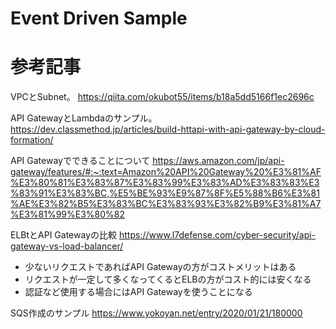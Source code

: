 # Event Driven Sample

# 参考記事
VPCとSubnet。
https://qiita.com/okubot55/items/b18a5dd5166f1ec2696c

API GatewayとLambdaのサンプル。
https://dev.classmethod.jp/articles/build-httapi-with-api-gateway-by-cloud-formation/

API Gatewayでできることについて
https://aws.amazon.com/jp/api-gateway/features/#:~:text=Amazon%20API%20Gateway%20%E3%81%AF%E3%80%81%E3%83%87%E3%83%99%E3%83%AD%E3%83%83%E3%83%91%E3%83%BC,%E5%BE%93%E9%87%8F%E5%88%B6%E3%81%AE%E3%82%B5%E3%83%BC%E3%83%93%E3%82%B9%E3%81%A7%E3%81%99%E3%80%82


ELBtとAPI Gatewayの比較
https://www.l7defense.com/cyber-security/api-gateway-vs-load-balancer/
- 少ないリクエストであればAPI Gatewayの方がコストメリットはある
- リクエストが一定して多くなってくるとELBの方がコスト的には安くなる
- 認証など使用する場合にはAPI Gatewayを使うことになる

SQS作成のサンプル
https://www.yokoyan.net/entry/2020/01/21/180000